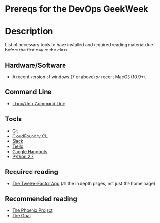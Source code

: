 Prereqs for the DevOps GeekWeek
===============================

# Description

List of necessary tools to have installed and required reading material due before the first day of the class.

## Hardware/Software
 - A recent version of windows (7 or above) *or* recent MacOS (10.9+).

## Command Line
 - [Linux/Unix Command Line](https://www.udemy.com/linux-command-line-volume1/)

## Tools

 - [Git](https://help.github.com/articles/set-up-git/)
 - [CloudFoundry CLI](http://docs.cloudfoundry.org/devguide/installcf/)
 - [Slack](http://slack.com)
 - [Trello](http://trello.com)
 - [Google Hangouts](http://hangouts.google.com)
 - [Python 2.7](https://www.python.org/downloads/release/python-2710/)

## Required reading

 - [The Twelve-Factor App](http://12factor.net/) (all the in depth pages, not just the home page)

## Recommended reading

 - [The Phoenix Project](http://www.amazon.com/The-Phoenix-Project-Helping-Business/dp/0988262592)
 - [The Goal](http://www.amazon.com/The-Goal-Process-Ongoing-Improvement/dp/0884271951)
